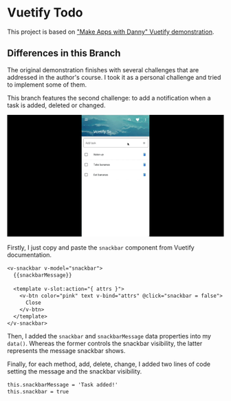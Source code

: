 # Vuetify Todo
This project is based on ["Make Apps with Danny" Vuetify demonstration](https://www.youtube.com/watch?v=CjXgoYo86yY).

## Differences in this Branch

The original demonstration finishes with several challenges that are addressed in the author's course. I took it as a personal challenge and tried to implement some of them.

This branch features the second challenge: to add a notification when a task is added, deleted or changed.

<img src="./pics/Notification.gif" />

Firstly, I just copy and paste the `snackbar` component from Vuetify documentation. 

```
<v-snackbar v-model="snackbar">
  {{snackbarMessage}}

  <template v-slot:action="{ attrs }">
    <v-btn color="pink" text v-bind="attrs" @click="snackbar = false">
      Close
    </v-btn>
  </template>
</v-snackbar>
```

Then, I added the `snackbar` and `snackbarMessage` data properties into my `data()`. Whereas the former controls the snackbar visibility, the latter represents the message snackbar shows.

Finally, for each method, add, delete, change, I added two lines of code setting the message and the snackbar visibility.

```
this.snackbarMessage = 'Task added!'
this.snackbar = true 
```
